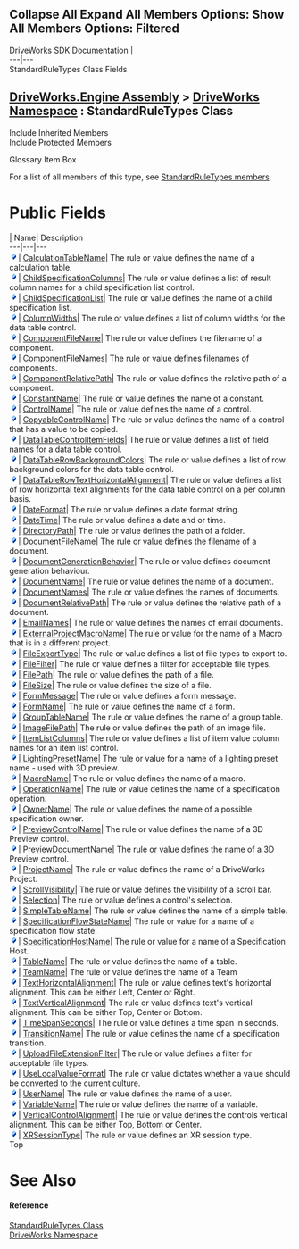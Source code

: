        

 Collapse All Expand All  Members Options: Show All  Members Options: Filtered   
---  
DriveWorks SDK Documentation  |   
---|---  
StandardRuleTypes Class Fields   
  
[DriveWorks.Engine Assembly](topic2156.md) > [DriveWorks Namespace](topic2159.md) : StandardRuleTypes Class  
---  
  
Include Inherited Members    
Include Protected Members    


Glossary Item Box

For a list of all members of this type, see [StandardRuleTypes members](topic5462.md).

# Public Fields

| Name| Description  
---|---|---  
![Public Field](dotnetimages/publicField.gif)| [CalculationTableName](topic5467.md)| The rule or value defines the name of a calculation table.   
![Public Field](dotnetimages/publicField.gif)| [ChildSpecificationColumns](topic5468.md)| The rule or value defines a list of result column names for a child specification list control.   
![Public Field](dotnetimages/publicField.gif)| [ChildSpecificationList](topic5469.md)| The rule or value defines the name of a child specification list.   
![Public Field](dotnetimages/publicField.gif)| [ColumnWidths](topic5470.md)| The rule or value defines a list of column widths for the data table control.   
![Public Field](dotnetimages/publicField.gif)| [ComponentFileName](topic5471.md)| The rule or value defines the filename of a component.   
![Public Field](dotnetimages/publicField.gif)| [ComponentFileNames](topic5472.md)| The rule or value defines filenames of components.   
![Public Field](dotnetimages/publicField.gif)| [ComponentRelativePath](topic5473.md)| The rule or value defines the relative path of a component.   
![Public Field](dotnetimages/publicField.gif)| [ConstantName](topic5474.md)| The rule or value defines the name of a constant.   
![Public Field](dotnetimages/publicField.gif)| [ControlName](topic5475.md)| The rule or value defines the name of a control.   
![Public Field](dotnetimages/publicField.gif)| [CopyableControlName](topic5476.md)| The rule or value defines the name of a control that has a value to be copied.   
![Public Field](dotnetimages/publicField.gif)| [DataTableControlItemFields](topic5477.md)| The rule or value defines a list of field names for a data table control.   
![Public Field](dotnetimages/publicField.gif)| [DataTableRowBackgroundColors](topic5478.md)| The rule or value defines a list of row background colors for the data table control.   
![Public Field](dotnetimages/publicField.gif)| [DataTableRowTextHorizontalAlignment](topic5479.md)| The rule or value defines a list of row horizontal text alignments for the data table control on a per column basis.   
![Public Field](dotnetimages/publicField.gif)| [DateFormat](topic5480.md)| The rule or value defines a date format string.   
![Public Field](dotnetimages/publicField.gif)| [DateTime](topic5481.md)| The rule or value defines a date and or time.   
![Public Field](dotnetimages/publicField.gif)| [DirectoryPath](topic5482.md)| The rule or value defines the path of a folder.   
![Public Field](dotnetimages/publicField.gif)| [DocumentFileName](topic5483.md)| The rule or value defines the filename of a document.   
![Public Field](dotnetimages/publicField.gif)| [DocumentGenerationBehavior](topic5484.md)| The rule or value defines document generation behaviour.   
![Public Field](dotnetimages/publicField.gif)| [DocumentName](topic5485.md)| The rule or value defines the name of a document.   
![Public Field](dotnetimages/publicField.gif)| [DocumentNames](topic5486.md)| The rule or value defines the names of documents.   
![Public Field](dotnetimages/publicField.gif)| [DocumentRelativePath](topic5487.md)| The rule or value defines the relative path of a document.   
![Public Field](dotnetimages/publicField.gif)| [EmailNames](topic5488.md)| The rule or value defines the names of email documents.   
![Public Field](dotnetimages/publicField.gif)| [ExternalProjectMacroName](topic5489.md)| The rule or value for the name of a Macro that is in a different project.   
![Public Field](dotnetimages/publicField.gif)| [FileExportType](topic5490.md)| The rule or value defines a list of file types to export to.   
![Public Field](dotnetimages/publicField.gif)| [FileFilter](topic5491.md)| The rule or value defines a filter for acceptable file types.   
![Public Field](dotnetimages/publicField.gif)| [FilePath](topic5492.md)| The rule or value defines the path of a file.   
![Public Field](dotnetimages/publicField.gif)| [FileSize](topic5493.md)| The rule or value defines the size of a file.   
![Public Field](dotnetimages/publicField.gif)| [FormMessage](topic5494.md)| The rule or value defines a form message.   
![Public Field](dotnetimages/publicField.gif)| [FormName](topic5495.md)| The rule or value defines the name of a form.   
![Public Field](dotnetimages/publicField.gif)| [GroupTableName](topic5496.md)| The rule or value defines the name of a group table.   
![Public Field](dotnetimages/publicField.gif)| [ImageFilePath](topic5497.md)| The rule or value defines the path of an image file.   
![Public Field](dotnetimages/publicField.gif)| [ItemListColumns](topic5498.md)| The rule or value defines a list of item value column names for an item list control.   
![Public Field](dotnetimages/publicField.gif)| [LightingPresetName](topic5499.md)| The rule or value for a name of a lighting preset name - used with 3D preview.   
![Public Field](dotnetimages/publicField.gif)| [MacroName](topic5500.md)| The rule or value defines the name of a macro.   
![Public Field](dotnetimages/publicField.gif)| [OperationName](topic5501.md)| The rule or value defines the name of a specification operation.   
![Public Field](dotnetimages/publicField.gif)| [OwnerName](topic5502.md)| The rule or value defines the name of a possible specification owner.   
![Public Field](dotnetimages/publicField.gif)| [PreviewControlName](topic5503.md)| The rule or value defines the name of a 3D Preview control.   
![Public Field](dotnetimages/publicField.gif)| [PreviewDocumentName](topic5504.md)| The rule or value defines the name of a 3D Preview control.   
![Public Field](dotnetimages/publicField.gif)| [ProjectName](topic5505.md)| The rule or value defines the name of a DriveWorks Project.   
![Public Field](dotnetimages/publicField.gif)| [ScrollVisibility](topic5506.md)| The rule or value defines the visibility of a scroll bar.   
![Public Field](dotnetimages/publicField.gif)| [Selection](topic5507.md)| The rule or value defines a control's selection.   
![Public Field](dotnetimages/publicField.gif)| [SimpleTableName](topic5508.md)| The rule or value defines the name of a simple table.   
![Public Field](dotnetimages/publicField.gif)| [SpecificationFlowStateName](topic5509.md)| The rule or value for a name of a specification flow state.   
![Public Field](dotnetimages/publicField.gif)| [SpecificationHostName](topic5510.md)| The rule or value for a name of a Specification Host.   
![Public Field](dotnetimages/publicField.gif)| [TableName](topic5511.md)| The rule or value defines the name of a table.   
![Public Field](dotnetimages/publicField.gif)| [TeamName](topic5512.md)| The rule or value defines the name of a Team   
![Public Field](dotnetimages/publicField.gif)| [TextHorizontalAlignment](topic5513.md)| The rule or value defines text's horizontal alignment. This can be either Left, Center or Right.   
![Public Field](dotnetimages/publicField.gif)| [TextVerticalAlignment](topic5514.md)| The rule or value defines text's vertical alignment. This can be either Top, Center or Bottom.   
![Public Field](dotnetimages/publicField.gif)| [TimeSpanSeconds](topic5515.md)| The rule or value defines a time span in seconds.   
![Public Field](dotnetimages/publicField.gif)| [TransitionName](topic5516.md)| The rule or value defines the name of a specification transition.   
![Public Field](dotnetimages/publicField.gif)| [UploadFileExtensionFilter](topic5517.md)| The rule or value defines a filter for acceptable file types.   
![Public Field](dotnetimages/publicField.gif)| [UseLocalValueFormat](topic5518.md)| The rule or value dictates whether a value should be converted to the current culture.   
![Public Field](dotnetimages/publicField.gif)| [UserName](topic5519.md)| The rule or value defines the name of a user.   
![Public Field](dotnetimages/publicField.gif)| [VariableName](topic5520.md)| The rule or value defines the name of a variable.   
![Public Field](dotnetimages/publicField.gif)| [VerticalControlAlignment](topic5521.md)| The rule or value defines the controls vertical alignment. This can be either Top, Bottom or Center.   
![Public Field](dotnetimages/publicField.gif)| [XRSessionType](topic5522.md)| The rule or value defines an XR session type.   
Top

# See Also

#### Reference

[StandardRuleTypes Class](topic5461.md)   
[DriveWorks Namespace](topic2159.md)


